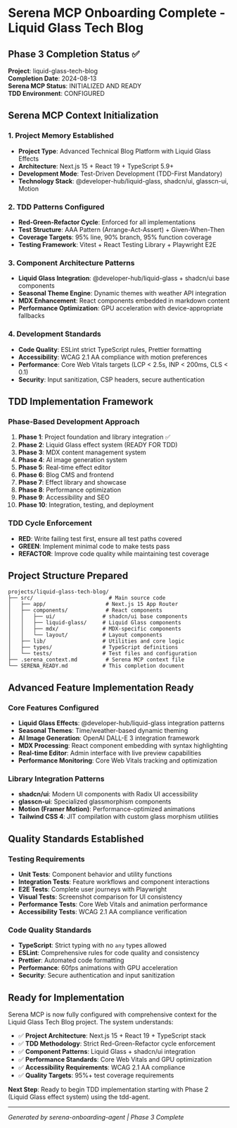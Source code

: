 # Serena MCP Onboarding Complete - Liquid Glass Tech Blog

## Phase 3 Completion Status ✅

**Project**: liquid-glass-tech-blog  
**Completion Date**: 2024-08-13  
**Serena MCP Status**: INITIALIZED AND READY  
**TDD Environment**: CONFIGURED  

## Serena MCP Context Initialization

### 1. Project Memory Established
- **Project Type**: Advanced Technical Blog Platform with Liquid Glass Effects
- **Architecture**: Next.js 15 + React 19 + TypeScript 5.9+
- **Development Mode**: Test-Driven Development (TDD-First Mandatory)
- **Technology Stack**: @developer-hub/liquid-glass, shadcn/ui, glasscn-ui, Motion

### 2. TDD Patterns Configured
- **Red-Green-Refactor Cycle**: Enforced for all implementations
- **Test Structure**: AAA Pattern (Arrange-Act-Assert) + Given-When-Then
- **Coverage Targets**: 95% line, 90% branch, 95% function coverage
- **Testing Framework**: Vitest + React Testing Library + Playwright E2E

### 3. Component Architecture Patterns
- **Liquid Glass Integration**: @developer-hub/liquid-glass + shadcn/ui base components
- **Seasonal Theme Engine**: Dynamic themes with weather API integration
- **MDX Enhancement**: React components embedded in markdown content
- **Performance Optimization**: GPU acceleration with device-appropriate fallbacks

### 4. Development Standards
- **Code Quality**: ESLint strict TypeScript rules, Prettier formatting
- **Accessibility**: WCAG 2.1 AA compliance with motion preferences
- **Performance**: Core Web Vitals targets (LCP < 2.5s, INP < 200ms, CLS < 0.1)
- **Security**: Input sanitization, CSP headers, secure authentication

## TDD Implementation Framework

### Phase-Based Development Approach
1. **Phase 1**: Project foundation and library integration ✅
2. **Phase 2**: Liquid Glass effect system (READY FOR TDD)
3. **Phase 3**: MDX content management system
4. **Phase 4**: AI image generation system
5. **Phase 5**: Real-time effect editor
6. **Phase 6**: Blog CMS and frontend
7. **Phase 7**: Effect library and showcase
8. **Phase 8**: Performance optimization
9. **Phase 9**: Accessibility and SEO
10. **Phase 10**: Integration, testing, and deployment

### TDD Cycle Enforcement
- **RED**: Write failing test first, ensure all test paths covered
- **GREEN**: Implement minimal code to make tests pass
- **REFACTOR**: Improve code quality while maintaining test coverage

## Project Structure Prepared

```
projects/liquid-glass-tech-blog/
├── src/                        # Main source code
│   ├── app/                   # Next.js 15 App Router
│   ├── components/            # React components
│   │   ├── ui/               # shadcn/ui base components
│   │   ├── liquid-glass/     # Liquid Glass components
│   │   ├── mdx/              # MDX-specific components
│   │   └── layout/           # Layout components
│   ├── lib/                  # Utilities and core logic
│   ├── types/                # TypeScript definitions
│   └── tests/                # Test files and configuration
├── .serena_context.md         # Serena MCP context file
└── SERENA_READY.md           # This completion document
```

## Advanced Feature Implementation Ready

### Core Features Configured
- **Liquid Glass Effects**: @developer-hub/liquid-glass integration patterns
- **Seasonal Themes**: Time/weather-based dynamic theming
- **AI Image Generation**: OpenAI DALL-E 3 integration framework
- **MDX Processing**: React component embedding with syntax highlighting
- **Real-time Editor**: Admin interface with live preview capabilities
- **Performance Monitoring**: Core Web Vitals tracking and optimization

### Library Integration Patterns
- **shadcn/ui**: Modern UI components with Radix UI accessibility
- **glasscn-ui**: Specialized glassmorphism components
- **Motion (Framer Motion)**: Performance-optimized animations
- **Tailwind CSS 4**: JIT compilation with custom glass morphism utilities

## Quality Standards Established

### Testing Requirements
- **Unit Tests**: Component behavior and utility functions
- **Integration Tests**: Feature workflows and component interactions
- **E2E Tests**: Complete user journeys with Playwright
- **Visual Tests**: Screenshot comparison for UI consistency
- **Performance Tests**: Core Web Vitals and animation performance
- **Accessibility Tests**: WCAG 2.1 AA compliance verification

### Code Quality Standards
- **TypeScript**: Strict typing with no `any` types allowed
- **ESLint**: Comprehensive rules for code quality and consistency
- **Prettier**: Automated code formatting
- **Performance**: 60fps animations with GPU acceleration
- **Security**: Secure authentication and input sanitization

## Ready for Implementation

Serena MCP is now fully configured with comprehensive context for the Liquid Glass Tech Blog project. The system understands:

- ✅ **Project Architecture**: Next.js 15 + React 19 + TypeScript stack
- ✅ **TDD Methodology**: Strict Red-Green-Refactor cycle enforcement  
- ✅ **Component Patterns**: Liquid Glass + shadcn/ui integration
- ✅ **Performance Standards**: Core Web Vitals and GPU optimization
- ✅ **Accessibility Requirements**: WCAG 2.1 AA compliance
- ✅ **Quality Targets**: 95%+ test coverage requirements

**Next Step**: Ready to begin TDD implementation starting with Phase 2 (Liquid Glass effect system) using the tdd-agent.

---

*Generated by serena-onboarding-agent | Phase 3 Complete*
